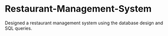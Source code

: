 # Restaurant-Management-System
Designed a restaurant management system using the database design and SQL queries.
